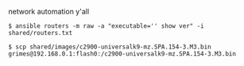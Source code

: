 network automation y'all

`$ ansible routers -m raw -a "executable='' show ver" -i shared/routers.txt`

`$ scp shared/images/c2900-universalk9-mz.SPA.154-3.M3.bin grimes@192.168.0.1:flash0:/c2900-universalk9-mz.SPA.154-3.M3.bin`
